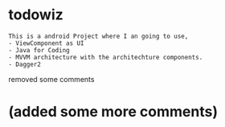 # todowiz
    This is a android Project where I an going to use, 
    - ViewComponent as UI
    - Java for Coding
    - MVVM architecture with the architechture components.
    - Dagger2

removed some comments
# (added some more comments)